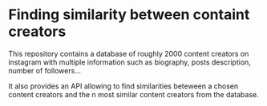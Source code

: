 # Finding similarity between containt creators

This repository contains a database of roughly 2000 content creators on instagram with multiple information such as biography, posts description, number of followers...

It also provides an API allowing to find similarities beteween a chosen content creators and the n most similar content creators from the database.

